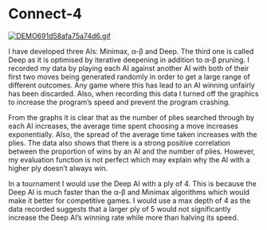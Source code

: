 # Connect-4

[![DEMO691d58afa75a74d6.gif](https://gifyu.com/images/DEMO691d58afa75a74d6.gif)](https://gifyu.com/image/M6Q9)

I have developed three AIs: Minimax, α-β and Deep. The third one is called Deep as it is optimised by iterative deepening in addition to α-β pruning. I recorded my data by playing each AI against another AI with both of their first two moves being generated randomly in order to get a large range of different outcomes. Any game where this has lead to an AI winning unfairly has been discarded. Also, when recording this data I turned off the graphics to increase the program’s speed and prevent the program crashing.

From the graphs it is clear that as the number of plies searched through by each AI increases, the average time spent choosing a move increases exponentially. Also, the spread of the average time taken increases with the plies. The data also shows that there is a strong positive correlation between the proportion of wins by an AI and the number of plies. However, my evaluation function is not perfect which may explain why the AI with a higher ply doesn’t always win.

In a tournament I would use the Deep AI with a ply of 4. This is because the Deep AI is much faster than the α-β and Minimax algorithms which would make it better for competitive games. I would use a max depth of 4 as the data recorded suggests that a larger ply of 5 would not significantly increase the Deep AI’s winning rate while more than halving its speed.

